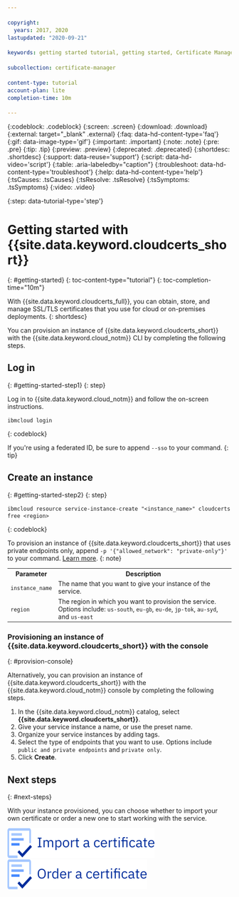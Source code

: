 ```yaml
---

copyright:
  years: 2017, 2020
lastupdated: "2020-09-21"

keywords: getting started tutorial, getting started, Certificate Manager, certificates, ssl, tls, import certificate, tutorial, order certificate, cert

subcollection: certificate-manager

content-type: tutorial
account-plan: lite
completion-time: 10m

---
```


{:codeblock: .codeblock}
{:screen: .screen}
{:download: .download}
{:external: target="_blank" .external}
{:faq: data-hd-content-type='faq'}
{:gif: data-image-type='gif'}
{:important: .important}
{:note: .note}
{:pre: .pre}
{:tip: .tip}
{:preview: .preview}
{:deprecated: .deprecated}
{:shortdesc: .shortdesc}
{:support: data-reuse='support'}
{:script: data-hd-video='script'}
{:table: .aria-labeledby="caption"}
{:troubleshoot: data-hd-content-type='troubleshoot'}
{:help: data-hd-content-type='help'}
{:tsCauses: .tsCauses}
{:tsResolve: .tsResolve}
{:tsSymptoms: .tsSymptoms}
{:video: .video}


{:step: data-tutorial-type='step'}

# Getting started with {{site.data.keyword.cloudcerts_short}}
{: #getting-started}
{: toc-content-type="tutorial"}
{: toc-completion-time="10m"}

With {{site.data.keyword.cloudcerts_full}}, you can obtain, store, and manage SSL/TLS certificates that you use for cloud or on-premises deployments. 
{: shortdesc}

You can provision an instance of {{site.data.keyword.cloudcerts_short}} with the {{site.data.keyword.cloud_notm}} CLI by completing the following steps.

## Log in
{: #getting-started-step1}
{: step}

Log in to {{site.data.keyword.cloud_notm}} and follow the on-screen instructions.

  ```
  ibmcloud login
  ```
  {: codeblock}

  If you're using a federated ID, be sure to append `--sso` to your command.
  {: tip}

## Create an instance
{: #getting-started-step2}
{: step}

  ```
  ibmcloud resource service-instance-create "<instance_name>" cloudcerts free <region>
  ```
  {: codeblock}

  To provision an instance of {{site.data.keyword.cloudcerts_short}} that uses private endpoints only, append `-p '{"allowed_network": "private-only"}'` to your command. [Learn more](/docs/certificate-manager?topic=certificate-manager-regions-endpoints#connectivity).
  {: note}

  <table>
    <tr>
      <th>Parameter</th>
      <th>Description</th>
    </tr>
    <tr>
      <td><code>instance_name</code></td>
      <td>The name that you want to give your instance of the service.</td>
    </tr>
    <tr>
      <td><code>region</code></td>
      <td>The region in which you want to provision the service. Options include: <code>us-south</code>, <code>eu-gb</code>, <code>eu-de</code>, <code>jp-tok</code>, <code>au-syd</code>, and <code>us-east</code></td>
    </tr>
  </table>

### Provisioning an instance of {{site.data.keyword.cloudcerts_short}} with the console
{: #provision-console}

Alternatively, you can provision an instance of {{site.data.keyword.cloudcerts_short}} with the {{site.data.keyword.cloud_notm}} console by completing the following steps.

1. In the {{site.data.keyword.cloud_notm}} catalog, select **{{site.data.keyword.cloudcerts_short}}**.
2. Give your service instance a name, or use the preset name.
3. Organize your service instances by adding tags.
4. Select the type of endpoints that you want to use. Options include `public and private endpoints` and `private only`.
5. Click **Create**.

## Next steps
{: #next-steps}

With your instance provisioned, you can choose whether to import your own certificate or order a new one to start working with the service.

[![This image is a visual link to the instructions for importing a certificate.](images/getting-started-import.svg)](/docs/certificate-manager?topic=certificate-manager-managing-certificates-from-the-dashboard#importing-a-certificate)     [![This image is a visual link to the instructions for ordering a certificate.](images/getting-started-order.svg)](/docs/certificate-manager?topic=certificate-manager-ordering-certificates)

